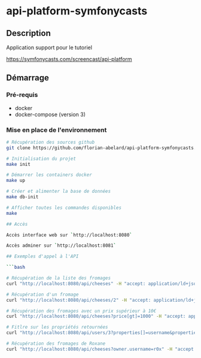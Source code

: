 # api-platform-symfonycasts

## Description 

Application support pour le tutoriel 

https://symfonycasts.com/screencast/api-platform

## Démarrage

### Pré-requis

* docker
* docker-compose (version 3)

### Mise en place de l'environnement

```bash
# Récupération des sources github
git clone https://github.com/florian-abelard/api-platform-symfonycasts.git

# Initialisation du projet
make init

# Démarrer les containers docker
make up

# Créer et alimenter la base de données
make db-init

# Afficher toutes les commandes disponibles
make

## Accès

Accès interface web sur `http://localhost:8080`

Accès adminer sur `http://localhost:8081`

## Exemples d'appel à l'API

```bash

# Récupération de la liste des fromages
curl "http://localhost:8080/api/cheeses" -H "accept: application/ld+json" | jq

# Récupération d'un fromage
curl "http://localhost:8080/api/cheeses/2" -H "accept: application/ld+json" | jq

# Récupération des fromages avec un prix supérieur à 10€
curl "http://localhost:8080/api/cheeses?price[gt]=1000" -H "accept: application/ld+json" | jq

# Fitlre sur les propriétés retournées
curl "http://localhost:8080/api/users/3?properties[]=username&properties[cheeseListings][]=title" -H "accept: application/ld+json" | jq

# Récupération des fromages de Roxane
curl "http://localhost:8080/api/cheeses?owner.username=r0x" -H "accept: application/ld+json" | jq

```
